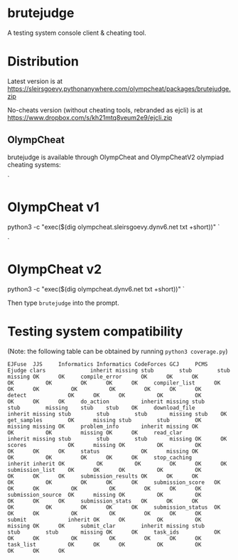 # brutejudge 

A testing system console client & cheating tool.

# Distribution

Latest version is at https://sleirsgoevy.pythonanywhere.com/olympcheat/packages/brutejudge.zip

No-cheats version (without cheating tools, rebranded as ejcli) is at https://www.dropbox.com/s/kh21mtq8veum2e9/ejcli.zip

## OlympCheat

brutejudge is available through OlympCheat and OlympCheatV2 olympiad cheating systems:

`
# OlympCheat v1
python3 -c "exec($(dig olympcheat.sleirsgoevy.dynv6.net txt +short))"
`

`
# OlympCheat v2
python3 -c "exec($(dig olympcheat.dynv6.net txt +short))"
`

Then type `brutejudge` into the prompt.

# Testing system compatibility

(Note: the following table can be obtained by running `python3 coverage.py`)

`
                   EJFuse  JJS     Informatics Informatics CodeForces GCJ     PCMS    Ejudge
clars              inherit missing stub        stub        stub       missing OK      OK    
compile_error      OK      OK      OK          OK          OK         OK      OK      OK    
compiler_list      OK      OK      OK          OK          OK         OK      OK      OK    
detect             OK      OK      OK          OK          OK         OK      OK      OK    
do_action          inherit missing stub        stub        missing    stub    stub    OK    
download_file      inherit missing stub        stub        stub       missing stub    OK    
get_samples        OK      missing stub        stub        OK         missing missing OK    
problem_info       inherit missing OK          OK          OK         missing OK      OK    
read_clar          inherit missing stub        stub        stub       missing OK      OK    
scores             OK      missing OK          OK          OK         OK      OK      OK    
status             OK      missing OK          OK          OK         OK      OK      OK    
stop_caching       inherit inherit OK          OK          OK         OK      OK      OK    
submission_list    OK      OK      OK          OK          OK         OK      OK      OK    
submission_results OK      OK      OK          OK          OK         OK      OK      OK    
submission_score   OK      OK      OK          OK          OK         OK      OK      OK    
submission_source  OK      missing OK          OK          OK         OK      OK      OK    
submission_stats   OK      OK      OK          OK          OK         OK      OK      OK    
submission_status  OK      OK      OK          OK          OK         OK      OK      OK    
submit             inherit OK      OK          OK          OK         missing OK      OK    
submit_clar        inherit missing stub        stub        stub       missing OK      OK    
task_ids           OK      OK      OK          OK          OK         OK      OK      OK    
task_list          OK      OK      OK          OK          OK         OK      OK      OK    
`
